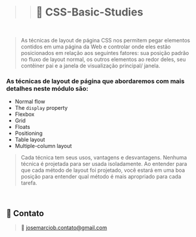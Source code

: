 > > # 📒 CSS-Basic-Studies

<br>

> As técnicas de layout de página CSS nos permitem pegar elementos contidos em uma página da Web e controlar onde eles estão posicionados em relação aos seguintes fatores: sua posição padrão no fluxo de layout normal, os outros elementos ao redor deles, seu contêiner pai e a janela de visualização principal/ janela.

<h3>As técnicas de layout de página que abordaremos com mais detalhes neste módulo são:</h3>

- Normal flow
- The `display` property
- Flexbox
- Grid
- Floats
- Positioning
- Table layout
- Multiple-column layout

> Cada técnica tem seus usos, vantagens e desvantagens. Nenhuma técnica é projetada para ser usada isoladamente. Ao entender para que cada método de layout foi projetado, você estará em uma boa posição para entender qual método é mais apropriado para cada tarefa.

<br>

## 💛 Contato

> 📧 josemarciob.contato@gmail.com
